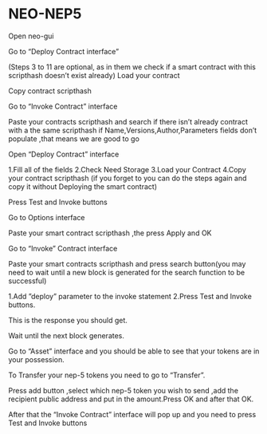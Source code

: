 # NEO-NEP5
Open neo-gui
 
Go to “Deploy Contract interface”
 
(Steps 3 to 11 are optional, as in them we check if a smart contract with this scripthash doesn’t exist already)
Load your contract

 
Copy contract scripthash
 
Go to “Invoke Contract” interface
 
Paste your contracts scripthash and search if there isn’t already contract with a the same scripthash if Name,Versions,Author,Parameters fields don’t populate ,that means we are good to go
 
Open “Deploy Contract” interface
 
1.Fill all of the fields 
2.Check Need Storage 
3.Load your Contract
4.Copy your contract scripthash (if you forget to you can do the steps again and copy it without Deploying the smart contract)
 
Press Test and Invoke buttons
 
Go to Options interface
 
Paste your smart contract scripthash ,the press Apply and OK
 
Go to “Invoke” Contract interface

 
Paste your smart contracts scripthash and press search button(you may need to wait until a new block is generated for the search function to be successful)
 
1.Add ”deploy” parameter to the invoke statement
2.Press Test and Invoke buttons.

 
This is the response you should get.
 
Wait until the next block generates.
 
Go to “Asset” interface and you should be able to see that your tokens are in your possession.
 
To Transfer your nep-5 tokens you need to go to “Transfer”.
 
Press add button ,select which nep-5 token you wish to send ,add the recipient public address and put in the amount.Press OK and after that OK.
 
After that the “Invoke Contract” interface will pop up and you need to press Test and Invoke buttons





